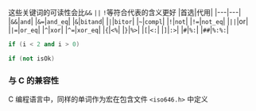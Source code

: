 这些关键词的可读性会比`&&` `||` `!`等符合代表的含义更好
|首选|代用|
|---|---|
|`&&`|`and`|
|`&=`|`and_eq`|
|`&`|`bitand`|
|`|`|`bitor`|
|`~`|`compl`|
|`!`|`not`|
|`!=`|`not_eq`|
|`||`|or|
|`|=`|`or_eq`|
|`^`|`xor`|
|`^=`|`xor_eq`|
|`{`|`<%`|
|`}`|`%>`|
|`[`|`<:`|
|`]`|`:>`|
|`#`|`%:`|
|`##`|`%:%:`|



```cpp
if (i < 2 and i > 0)

if (not isOk)
```

### 与 C 的兼容性

C 编程语言中，同样的单词作为宏在包含文件 `<iso646.h>` 中定义